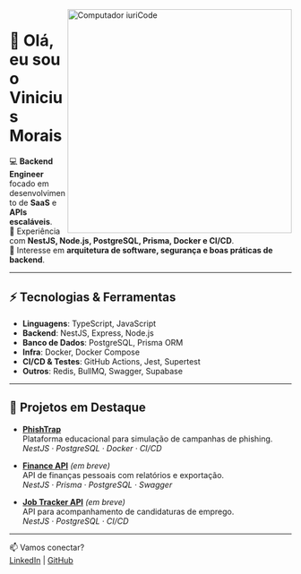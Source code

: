 <img src="https://raw.githubusercontent.com/MicaelliMedeiros/micaellimedeiros/master/image/computer-illustration.png" min-width="400px" max-width="400px" width="400px" align="right" alt="Computador iuriCode">

# 👋 Olá, eu sou o Vinicius Morais

💻 **Backend Engineer** focado em desenvolvimento de **SaaS** e **APIs escaláveis**.  
🚀 Experiência com **NestJS, Node.js, PostgreSQL, Prisma, Docker e CI/CD**.  
🔐 Interesse em **arquitetura de software, segurança e boas práticas de backend**.  

---

## ⚡ Tecnologias & Ferramentas
- **Linguagens**: TypeScript, JavaScript  
- **Backend**: NestJS, Express, Node.js  
- **Banco de Dados**: PostgreSQL, Prisma ORM  
- **Infra**: Docker, Docker Compose  
- **CI/CD & Testes**: GitHub Actions, Jest, Supertest  
- **Outros**: Redis, BullMQ, Swagger, Supabase  

---

## 🚀 Projetos em Destaque
- [**PhishTrap**](https://github.com/ViniciusMorais10/phishbait-api)  
  Plataforma educacional para simulação de campanhas de phishing.  
  *NestJS · PostgreSQL · Docker · CI/CD*

- [**Finance API**](#) *(em breve)*  
  API de finanças pessoais com relatórios e exportação.  
  *NestJS · Prisma · PostgreSQL · Swagger*

- [**Job Tracker API**](#) *(em breve)*  
  API para acompanhamento de candidaturas de emprego.  
  *NestJS · PostgreSQL · CI/CD*

---

📫 Vamos conectar?  
[LinkedIn](https://www.linkedin.com/in/viniciusmoraisf/) | [GitHub](https://github.com/ViniciusMorais10)

